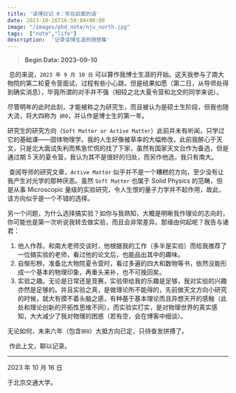 ```yaml
---
title: '读博日记 0：写在前面的话'
date: 2023-10-16T16:59:04+08:00
image: "/images/phd_note/nju_north.jpg"
tags:  ["note","life"]
description:  '记录读博生涯的随想集'
---
```




> **Begin Data: 2023-09-10**

​		总的来说，`2023 年 9 月 10 日` 可以算作我博士生涯的开始。这天我参与了南大物院的第二轮夏令营面试，过程有些小心跳，但是结果如愿（第二日，从导师处得到确实消息），毕竟所谓的对手并不强（相较之北大夏令营和北交的同学来说）。

​		尽管明年的此时此刻，才能被称之为研究生，而且被认为是硕士生阶段，但我也随大流，将大四称为` 研0`，并认作是博士生的第一年。

​		研究生的研究方向（`Soft Matter or Active Matter`）此前并未有听闻，只学过它的基础课——固体物理学。我的人生好像被草率的大幅修改，此前我醉心于天文，只是北大面试失利而焦急忙慌的找了下家，虽然有国家天文台作为备选，但是通过期 5 天的夏令营，我认为其不是很好的归处，而另作他选，我只有南大。

​		查阅导师的研究文章，`Active Matter` 似乎并不是一个糟糕的方向，至少没有让我产生对光学的那种厌恶。虽然 `Soft Matter` 也属于 Solid Physics 的范畴，但是从事 Microscopic 量级的实验研究，令人生恨的量子力学并不起作用，故此，该方向似乎是一个不错的选择。

​		另一个问题，为什么选择搞实验？如你与我熟知，大概是明晰我作理论的志向的，你可能也是第一次听说我转去做实验，而且会非常差异。那缘由何起呢？我告与诸君：

1. 他人作荐。和南大老师交谈时，他根据我的工作（多半是实验）而给我推荐了一位搞实验的老师，看过他的论文后，也能品出其中的趣味。
2. 自惭形秽。准备北大物院夏令营时，看过多遍的四大和数物等书，依然没能形成一个基本的物理印象，再重头来补，也不可挽回矣。
3. 实验之趣。无论是日常还是竞赛，实验带给我的乐趣是足够，我对实验的兴趣亦然是足够的。并且实验之真，是做理论所不能得的，先前做天文方向小研究的时候，就大有摸不着头脑之感，有种基于基本理论而且异想天开的感触（此处和理论创新的开拓性思维不同）。而实验实打实，是对物理世界的真实感知，大大减少了我对物理的困惑（若有空，会在博客中细谈）。

​		无论如何，未来六年（包含`研0`）大抵方向已定，只待奋发拼搏了。

​		作此上文，聊以记录。



---

2023 年 10 月 16 日 

于北京交通大学。

